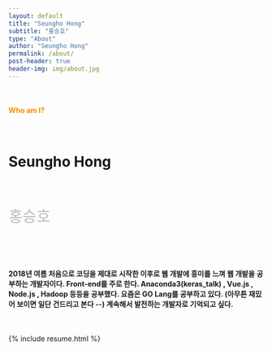 ```yaml
---
layout: default
title: "Seungho Hong"
subtitle: "홍승호"
type: "About"
author: "Seungho Hong"
permalink: /about/
post-header: true
header-img: img/about.jpg
---
```

<br/>
<h4 style="color:#FB8C00">Who am I?<h4>
<br/>
<h1>Seungho Hong</h1>
<br/>
<p style="font-size:30px;color:#BDBDBD;">홍승호</p>

<br/>
<br/>

<h4>

2018년 여름 처음으로 코딩을 제대로 시작한 이후로 웹 개발에 흥미를 느껴 웹 개발을 공부하는 개발자이다. Front-end를 주로 한다. Anaconda3(keras_talk) , Vue.js , Node.js , Hadoop 등등을 공부했다. 요즘은 GO Lang를 공부하고 있다. (아무튼 재밌어 보이면 일단 건드리고 본다 --) 계속해서 발전하는 개발자로 기억되고 싶다.

</h4>

<br />

{% include resume.html %}